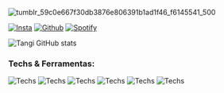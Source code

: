 ![tumblr_59c0e667f30db3876e806391b1ad1f46_f6145541_500](https://user-images.githubusercontent.com/110302587/196511669-0e2eae1c-c79f-4d2a-8a0b-48964609db97.gif)


[![Insta](https://img.shields.io/badge/Instagram-E4405F?style=for-the-badge&logo=instagram&logoColor=white)](https://www.instagram.com/pedro__tangi/)
[![Github](https://img.shields.io/badge/GitHub-100000?style=for-the-badge&logo=github&logoColor=white)](https://github.com/pedrohtangi)
[![Spotify](https://img.shields.io/badge/Spotify-1ED760?&style=for-the-badge&logo=spotify&logoColor=white)](https://open.spotify.com/user/lp4k0gqm96jmaruk9fbha9lb5)

![Tangi GitHub stats](https://github-readme-stats.vercel.app/api?username=pedrohtangi&show_icons=true&theme=dark)

### Techs & Ferramentas:

![Techs](https://img.shields.io/badge/Adobe%20after%20affects-CF96FD?style=for-the-badge&logo=Adobe%20after%20effects&logoColor=393665)
![Techs](https://img.shields.io/badge/Adobe%20Photoshop-31A8FF?style=for-the-badge&logo=Adobe%20Photoshop&logoColor=black)
![Techs](https://img.shields.io/badge/Adobe%20Premiere%20Pro-9999FF?style=for-the-badge&logo=Adobe%20Premiere%20Pro&logoColor=white)
![Techs](https://img.shields.io/badge/Visual_Studio-5C2D91?style=for-the-badge&logo=visual%20studio&logoColor=white)
![Techs](https://img.shields.io/badge/Windows-0078D6?style=for-the-badge&logo=windows&logoColor=white)
![Techs](https://img.shields.io/badge/Android-3DDC84?style=for-the-badge&logo=android&logoColor=white)
